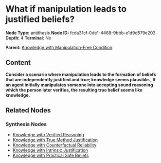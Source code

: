 # What if manipulation leads to justified beliefs?

**Node Type:** antithesis
**Node ID:** fcda31cf-0de1-4468-9bbb-e1d9d579e203
**Depth:** 4
**Terminal:** No

**Parent:** [Knowledge with Manipulation-Free Condition](knowledge-with-manipulation-free-condition-synthesis-bcd7bd33-8420-4eaa-ac0f-c4dccae9b1ba.md)

## Content

**Consider a scenario where manipulation leads to the formation of beliefs that are independently justified and true; knowledge seems plausible.**, **If an agent initially manipulates someone into accepting sound reasoning which the person later verifies, the resulting true belief seems like knowledge.**

## Related Nodes

### Synthesis Nodes

- [Knowledge with Verified Reasoning](knowledge-with-verified-reasoning-synthesis-f790e382-5658-46ed-821a-9080061c7e23.md)
- [Knowledge with True Method Justification](knowledge-with-true-method-justification-synthesis-a87bdb4b-0b3c-4b10-99d0-cbe1375ca090.md)
- [Knowledge with Counterfactual Reliability](knowledge-with-counterfactual-reliability-synthesis-80185fdb-7695-476d-a9d9-e81f3cbde3b6.md)
- [Knowledge with Intrinsic Justification](knowledge-with-intrinsic-justification-synthesis-848fb677-1eb8-4ade-8f6a-823c94bcadc0.md)
- [Knowledge with Practical Safe Beliefs](knowledge-with-practical-safe-beliefs-synthesis-606d045f-7c59-48bb-9344-b9d3142938f9.md)
